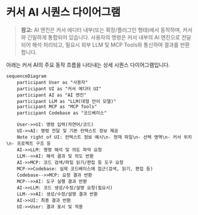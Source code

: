 # 커서 AI 시퀀스 다이어그램

> **참고:** AI 엔진은 커서 에디터 내부(또는 확장/플러그인 형태)에서 동작하며, 커서와 긴밀하게 통합되어 있습니다. 사용자의 명령은 커서 내부의 AI 엔진으로 전달되어 해석·처리되고, 필요시 외부 LLM 및 MCP Tools와 통신하여 결과를 반환합니다.

아래는 커서 AI의 주요 동작 흐름을 나타내는 상세 시퀀스 다이어그램입니다.

```mermaid
sequenceDiagram
    participant User as "사용자"
    participant UI as "커서 에디터 UI"
    participant AI as "AI 엔진"
    participant LLM as "LLM(대형 언어 모델)"
    participant MCP as "MCP Tools"
    participant Codebase as "코드베이스"

    User->>UI: 명령 입력(자연어/코드)
    UI->>AI: 명령 전달 및 기본 컨텍스트 정보 제공
    Note right of UI: 컨텍스트 정보 예시\n- 현재 파일\n- 선택 영역\n- 커서 위치\n- 프로젝트 구조 등
    AI->>LLM: 명령 해석 및 의도 파악 요청
    LLM-->>AI: 해석 결과 및 의도 반환
    AI->>MCP: 코드 검색/파일 읽기/편집 등 도구 요청
    MCP->>Codebase: 실제 코드베이스에 접근(검색, 읽기, 편집 등)
    Codebase-->>MCP: 요청 결과 반환
    MCP-->>AI: 도구 실행 결과 반환
    AI->>LLM: 코드 생성/수정/설명 요청(필요시)
    LLM-->>AI: 생성/수정/설명 결과 반환
    AI->>UI: 최종 결과 반환
    UI->>User: 결과 표시 및 적용
``` 